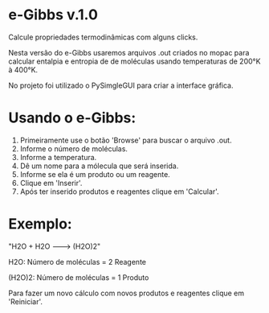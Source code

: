 # e-Gibbs v.1.0
Calcule propriedades termodinâmicas com alguns clicks.

Nesta versão do e-Gibbs usaremos arquivos .out criados no mopac para calcular entalpia e entropia de
de moléculas usando temperaturas de 200°K à 400°K.

No projeto foi utilizado o PySimgleGUI para criar a interface gráfica.

# Usando o e-Gibbs:

1. Primeiramente use o botão 'Browse' para buscar o arquivo .out.
2. Informe o número de moléculas.
3. Informe a temperatura.
3. Dê um nome para a mólecula que será inserida.
4. Informe se ela é um produto ou um reagente.
5. Clique em 'Inserir'.
6. Após ter inserido produtos e reagentes clique em 'Calcular'.

# Exemplo:
"H2O + H2O ---> (H2O)2"

H2O: 	Número de moléculas = 2
     	Reagente

(H2O)2:	Número de moléculas = 1
	Produto


Para fazer um novo cálculo com novos produtos e reagentes clique em 'Reiniciar'.
